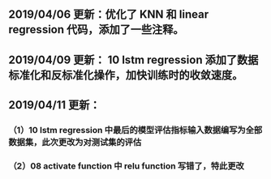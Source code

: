 ## 2019/04/06 更新：优化了 KNN 和 linear regression 代码，添加了一些注释。 
## 2019/04/09 更新： 10 lstm regression 添加了数据标准化和反标准化操作，加快训练时的收敛速度。
## 2019/04/11 更新：
### （1）10 lstm regression 中最后的模型评估指标输入数据编写为全部数据集，此次更改为对测试集的评估
### （2）08 activate function 中 relu function 写错了，特此更改